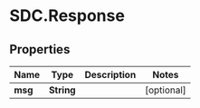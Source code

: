 # SDC.Response

## Properties
Name | Type | Description | Notes
------------ | ------------- | ------------- | -------------
**msg** | **String** |  | [optional] 


